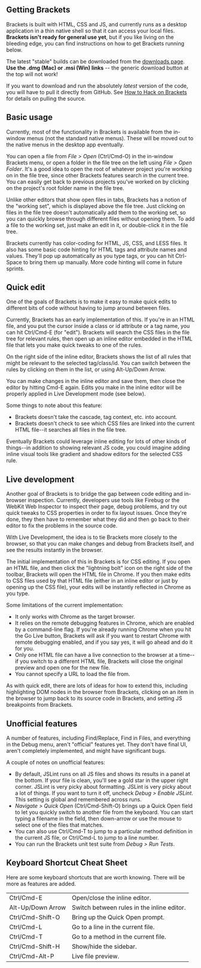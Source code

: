 <a id="howtoget"></a> Getting Brackets
-----------

Brackets is built with HTML, CSS and JS, and currently runs as a desktop application in a thin native shell so that it can access your local files. **Brackets isn't ready for general use yet**, but if you like living on the bleeding edge, you can find instructions on how to get Brackets running below.

The latest "stable" builds can be downloaded from the [downloads page](https://github.com/adobe/brackets/downloads). **Use the .dmg (Mac) or .msi (Win) links** -- the generic download button at the top will not work!

If you want to download and run the absolutely _latest_ version of the code, you will have to pull it directly from GitHub. See [How to Hack on Brackets](https://github.com/adobe/brackets/wiki/How-to-Hack-on-Brackets) for details on pulling the source.

Basic usage
-----------

Currently, most of the functionality in Brackets is available from the in-window
menus (not the standard native menus). These will be moved out to the native
menus in the desktop app eventually.

You can open a file from *File > Open* (Ctrl/Cmd-O) in the in-window Brackets 
menu, or open a folder in the file tree on the left using *File > Open Folder*.
It's a good idea to open the root of whatever project you're working on in the 
file tree, since other Brackets features search in the current tree. You can
easily get back to previous projects you've worked on by clicking on the project's
root folder name in the file tree.

Unlike other editors that show open files in tabs, Brackets has a notion of 
the "working set", which is displayed above the file tree. Just clicking on 
files in the file tree doesn't automatically add them to the working set, 
so you can quickly browse through different files without opening them. To 
add a file to the working set, just make an edit in it, or double-click it 
in the file tree.

Brackets currently has color-coding for HTML, JS, CSS, and LESS files. It
also has some basic code hinting for HTML tags and attribute names and
values. They'll pop up automatically as you type tags, or you can hit
Ctrl-Space to bring them up manually. More code hinting will come in future
sprints.

<a id="inlines"></a>Quick edit
----------

One of the goals of Brackets is to make it easy to make quick edits to
different bits of code without having to jump around between files.

Currently, Brackets has an early implementation of this. If you're in an HTML
file, and you put the cursor inside a class or id attribute or a tag name,
you can hit Ctrl/Cmd-E (for "edit"). Brackets will search the CSS files in the 
file tree for relevant rules, then open up an inline editor embedded in the HTML
file that lets you make quick tweaks to one of the rules.

On the right side of the inline editor, Brackets shows the list of
all rules that might be relevant to the selected tag/class/id. You can switch 
between the rules by clicking on them in the list, or using Alt-Up/Down Arrow.

You can make changes in the inline editor and save them, then close the editor 
by hitting Cmd-E again. Edits you make in the inline editor will be properly
applied in Live Development mode (see below).

Some things to note about this feature:

* Brackets doesn't take the cascade, tag context, etc. into account.
* Brackets doesn't check to see which CSS files are linked into the current HTML 
  file--it searches all files in the file tree.
  
Eventually Brackets could leverage inline editing for lots of other kinds of
things--in addition to showing relevant JS code, you could imagine adding
inline visual tools like gradient and shadow editors for the selected CSS rule.

<a id="livedev"></a>Live development
----------------

Another goal of Brackets is to bridge the gap between code editing and in-browser
inspection. Currently, developers use tools like Firebug or the WebKit Web
Inspector to inspect their page, debug problems, and try out quick tweaks to
CSS properties in order to fix layout issues. Once they're done, they then have
to remember what they did and then go back to their editor to fix the problems
in the source code.

With Live Development, the idea is to tie Brackets more closely to the browser, 
so that you can make changes and debug from Brackets itself, and see the results
instantly in the browser.

The initial implementation of this in Brackets is for CSS editing. If you open an 
HTML file, and then click the "lightning bolt" icon on the right side of the toolbar, 
Brackets will open the HTML file in Chrome. If you then make edits to CSS files 
used by that HTML file (either in an inline editor or just by opening up the CSS 
file), your edits will be instantly reflected in Chrome as you type.

Some limitations of the current implementation:

* It only works with Chrome as the target browser.
* It relies on the remote debugging features in Chrome, which are enabled by
  a command-line flag. If you're already running Chrome when you hit the Go Live
  button, Brackets will ask if you want to restart Chrome with remote debugging
  enabled, and if you say yes, it will go ahead and do it for you.
* Only one HTML file can have a live connection to the browser at a time--if you
  switch to a different HTML file, Brackets will close the original preview and open 
  one for the new file.
* You cannot specify a URL to load the file from.
  
As with quick edit, there are lots of ideas for how to extend this, including
highlighting DOM nodes in the browser from Brackets, clicking on an item in
the browser to jump back to its source code in Brackets, and setting JS breakpoints 
from Brackets.

Unofficial features
-------------------
A number of features, including Find/Replace, Find in Files, and everything
in the Debug menu, aren't "official" features yet. They don't have final UI, 
aren't completely implemented, and might have significant bugs. 

A couple of notes on unofficial features:

* By default, JSLint runs on all JS files and shows its results in a panel
  at the bottom. If your file is clean, you'll see a gold star in the upper
  right corner. JSLint is very picky about formatting. JSLint is very picky 
  about a lot of things. If you want to turn it off, uncheck *Debug > Enable
  JSLint*. This setting is global and remembered across runs.
* *Navigate > Quick Open* (Ctrl/Cmd-Shift-O) brings up a Quick Open field to 
  let you quickly switch to another file from the keyboard. You can start typing 
  a filename in the field, then down-arrow or use the mouse to select one of the 
  files that matches. 
* You can also use Ctrl/Cmd-T to jump to a particular method definition in 
  the current JS file, or Ctrl/Cmd-L to jump to a line number.
* You can run the Brackets unit test suite from *Debug > Run Tests*.

Keyboard Shortcut Cheat Sheet
-----------------------------
Here are some keyboard shortcuts that are worth knowing. There will be more as features are added.

<table>
<tbody>
<tr>
<td>Ctrl/Cmd-E</td>
<td>Open/close the inline editor.</td>
</tr>
<tr>
<td>Alt-Up/Down Arrow</td>
<td>Switch between rules in the inline editor.</td>
</tr>
<tr>
<td>Ctrl/Cmd-Shift-O</td>
<td>Bring up the Quick Open prompt.</td>
</tr>
<tr>
<td>Ctrl/Cmd-L</td>
<td>Go to a line in the current file.</td>
</tr>
<tr>
<td>Ctrl/Cmd-T</td>
<td>Go to a method in the current file.</td>
</tr>
<tr>
<td>Ctrl/Cmd-Shift-H</td>
<td>Show/hide the sidebar.</td>
</tr>
<tr>
<td>Ctrl/Cmd-Alt-P</td>
<td>Live file preview.</td>
</tr>
</tbody>
</table>